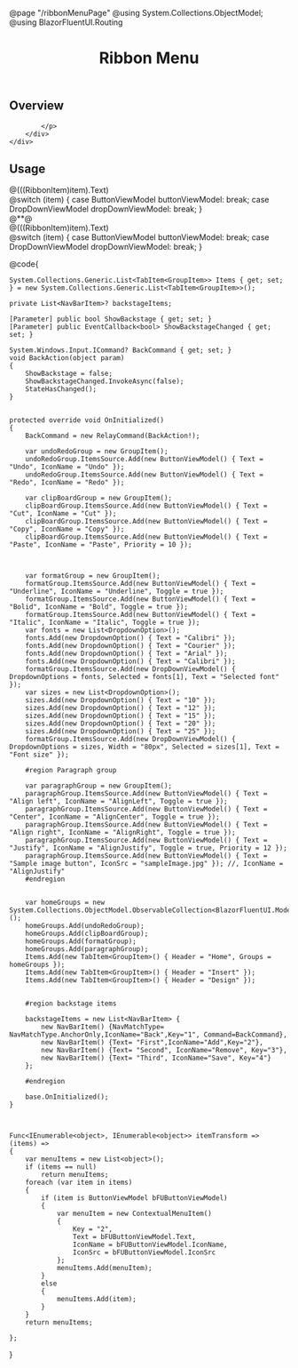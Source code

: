 ﻿@page  "/ribbonMenuPage"
@using System.Collections.ObjectModel;
@using BlazorFluentUI.Routing 
<header class="root">
    <h1 class="title">Ribbon Menu</h1>
</header>
<div class="section" style="transition-delay: 0s;">
    <div id="overview" tabindex="-1">
        <h2 class="subHeading hiddenContent">Overview</h2>
    </div>
    <div class="content">
        <div class="ms-Markdown">
            <p>

            </p>
        </div>
    </div>
</div>
<div class="section" style="transition-delay: 0s;">
    <div id="overview" tabindex="-1">
        <h2 class="subHeading">Usage</h2>
    </div>
    <div>
        <div class="subSection">
            <Demo Header="Ribbon menu" Key="0" MetadataPath="RibbonMenuPage">
                <RibbonMenu ItemsSource=@Items>
                    <ItemTemplate Context="tab">
                        <RibbonTab ItemsSource=@tab.Groups HeaderText=@tab.Header>
                            <ItemTemplate Context="groupData">
                                <RibbonGroup ItemsSource=@groupData ItemTransform=@itemTransform>
                                    <ItemTemplate Context="item">
                                        <TooltipHost>
                                            <TooltipContent>
                                                <div>@(((RibbonItem)item).Text)</div>
                                            </TooltipContent>
                                            <ChildContent>
                                                @switch (item)
                                                {
                                                    case ButtonViewModel buttonViewModel:
                                                        <CommandBarButton IconName=@buttonViewModel.IconName
                                                                          IconSrc=@buttonViewModel.IconSrc
                                                                          Command=@buttonViewModel.Command
                                                                          CommandParameter=@buttonViewModel.CommandParameter
                                                                          Toggle=@buttonViewModel.Toggle />
                                                        break;
                                                    case DropDownViewModel dropDownViewModel:
                                                        <Dropdown ItemsSource=@dropDownViewModel.DropdownOptions
                                                                  Placeholder="Select an option"
                                                                  @bind-SelectedOption=@dropDownViewModel.Selected
                                                                  Style=@("display: inline-block;width:" + @dropDownViewModel.Width) />
                                                        break;
                                                }
                                            </ChildContent>
                                        </TooltipHost>
                                    </ItemTemplate>
                                </RibbonGroup>
                            </ItemTemplate>
                        </RibbonTab>
                    </ItemTemplate>
                </RibbonMenu>
            </Demo>
        </div>
        <div class="subSection">
            <Demo Header="Ribbon Menu with backstage" Key="1" MetadataPath="RibbonMenuPage">
                @*<Toggle @bind-Checked=@ShowBackstage OnText="On!" OffText="Off!" Label="Backstage state" />*@
                <RibbonMenu ItemsSource=@Items BackstageHeader="File" @bind-ShowBackstage=ShowBackstage>
                    <ItemTemplate Context="tab">
                        <RibbonTab ItemsSource=@tab.Groups HeaderText=@tab.Header>
                            <ItemTemplate Context="groupData">
                                <RibbonGroup ItemsSource=@groupData ItemTransform=@itemTransform>
                                    <ItemTemplate Context="item">
                                        <TooltipHost>
                                            <TooltipContent>
                                                <div>@(((RibbonItem)item).Text)</div>
                                            </TooltipContent>
                                            <ChildContent>
                                                @switch (item)
                                                {
                                                    case ButtonViewModel buttonViewModel:
                                                        <CommandBarButton IconName=@buttonViewModel.IconName
                                                                          IconSrc=@buttonViewModel.IconSrc
                                                                          Command=@buttonViewModel.Command
                                                                          CommandParameter=@buttonViewModel.CommandParameter
                                                                          Toggle=@buttonViewModel.Toggle />
                                                        break;
                                                    case DropDownViewModel dropDownViewModel:
                                                        <Dropdown ItemsSource=@dropDownViewModel.DropdownOptions
                                                                  Placeholder="Select an option"
                                                                  @bind-SelectedOption=@dropDownViewModel.Selected
                                                                  Style=@("display: inline-block;width:" + @dropDownViewModel.Width) />
                                                        break;
                                                }
                                            </ChildContent>
                                        </TooltipHost>
                                    </ItemTemplate>
                                </RibbonGroup>
                            </ItemTemplate>
                        </RibbonTab>
                    </ItemTemplate>
                    <Backstage>
                        <div style="width: 900px;background-color: white;">
                            <div style="width:150px">
                                <NavBar Direction="LayoutDirection.Vertical" Items=@backstageItems />
                            </div>
                        </div>
                    </Backstage>
                </RibbonMenu>
            </Demo>
        </div>
    </div>
</div>

@code{

    System.Collections.Generic.List<TabItem<GroupItem>> Items { get; set; } = new System.Collections.Generic.List<TabItem<GroupItem>>();

    private List<NavBarItem>? backstageItems;

    [Parameter] public bool ShowBackstage { get; set; }
    [Parameter] public EventCallback<bool> ShowBackstageChanged { get; set; }

    System.Windows.Input.ICommand? BackCommand { get; set; }
    void BackAction(object param)
    {
        ShowBackstage = false;
        ShowBackstageChanged.InvokeAsync(false);
        StateHasChanged();
    }


    protected override void OnInitialized()
    {
        BackCommand = new RelayCommand(BackAction!);

        var undoRedoGroup = new GroupItem();
        undoRedoGroup.ItemsSource.Add(new ButtonViewModel() { Text = "Undo", IconName = "Undo" });
        undoRedoGroup.ItemsSource.Add(new ButtonViewModel() { Text = "Redo", IconName = "Redo" });

        var clipBoardGroup = new GroupItem();
        clipBoardGroup.ItemsSource.Add(new ButtonViewModel() { Text = "Cut", IconName = "Cut" });
        clipBoardGroup.ItemsSource.Add(new ButtonViewModel() { Text = "Copy", IconName = "Copy" });
        clipBoardGroup.ItemsSource.Add(new ButtonViewModel() { Text = "Paste", IconName = "Paste", Priority = 10 });



        var formatGroup = new GroupItem();
        formatGroup.ItemsSource.Add(new ButtonViewModel() { Text = "Underline", IconName = "Underline", Toggle = true });
        formatGroup.ItemsSource.Add(new ButtonViewModel() { Text = "Bolid", IconName = "Bold", Toggle = true });
        formatGroup.ItemsSource.Add(new ButtonViewModel() { Text = "Italic", IconName = "Italic", Toggle = true });
        var fonts = new List<DropdownOption>();
        fonts.Add(new DropdownOption() { Text = "Calibri" });
        fonts.Add(new DropdownOption() { Text = "Courier" });
        fonts.Add(new DropdownOption() { Text = "Arial" });
        fonts.Add(new DropdownOption() { Text = "Calibri" });
        formatGroup.ItemsSource.Add(new DropDownViewModel() { DropdownOptions = fonts, Selected = fonts[1], Text = "Selected font" });
        var sizes = new List<DropdownOption>();
        sizes.Add(new DropdownOption() { Text = "10" });
        sizes.Add(new DropdownOption() { Text = "12" });
        sizes.Add(new DropdownOption() { Text = "15" });
        sizes.Add(new DropdownOption() { Text = "20" });
        sizes.Add(new DropdownOption() { Text = "25" });
        formatGroup.ItemsSource.Add(new DropDownViewModel() { DropdownOptions = sizes, Width = "80px", Selected = sizes[1], Text = "Font size" });

        #region Paragraph group

        var paragraphGroup = new GroupItem();
        paragraphGroup.ItemsSource.Add(new ButtonViewModel() { Text = "Align left", IconName = "AlignLeft", Toggle = true });
        paragraphGroup.ItemsSource.Add(new ButtonViewModel() { Text = "Center", IconName = "AlignCenter", Toggle = true });
        paragraphGroup.ItemsSource.Add(new ButtonViewModel() { Text = "Align right", IconName = "AlignRight", Toggle = true });
        paragraphGroup.ItemsSource.Add(new ButtonViewModel() { Text = "Justify", IconName = "AlignJustify", Toggle = true, Priority = 12 });
        paragraphGroup.ItemsSource.Add(new ButtonViewModel() { Text = "Sample image button", IconSrc = "sampleImage.jpg" }); //, IconName = "AlignJustify"
        #endregion


        var homeGroups = new System.Collections.ObjectModel.ObservableCollection<BlazorFluentUI.Models.IGroup>();
        homeGroups.Add(undoRedoGroup);
        homeGroups.Add(clipBoardGroup);
        homeGroups.Add(formatGroup);
        homeGroups.Add(paragraphGroup);
        Items.Add(new TabItem<GroupItem>() { Header = "Home", Groups = homeGroups });
        Items.Add(new TabItem<GroupItem>() { Header = "Insert" });
        Items.Add(new TabItem<GroupItem>() { Header = "Design" });


        #region backstage items

        backstageItems = new List<NavBarItem> {
            new NavBarItem() {NavMatchType= NavMatchType.AnchorOnly,IconName="Back",Key="1", Command=BackCommand},
            new NavBarItem() {Text= "First",IconName="Add",Key="2"},
            new NavBarItem() {Text= "Second", IconName="Remove", Key="3"},
            new NavBarItem() {Text= "Third", IconName="Save", Key="4"}
        };

        #endregion

        base.OnInitialized();
    }



    Func<IEnumerable<object>, IEnumerable<object>> itemTransform => (items) =>
    {
        var menuItems = new List<object>();
        if (items == null)
            return menuItems;
        foreach (var item in items)
        {
            if (item is ButtonViewModel bFUButtonViewModel)
            {
                var menuItem = new ContextualMenuItem()
                {
                    Key = "2",
                    Text = bFUButtonViewModel.Text,
                    IconName = bFUButtonViewModel.IconName,
                    IconSrc = bFUButtonViewModel.IconSrc
                };
                menuItems.Add(menuItem);
            }
            else
            {
                menuItems.Add(item);
            }
        }
        return menuItems;

    };
}